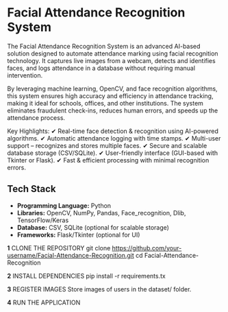 #  Facial Attendance Recognition System  
The Facial Attendance Recognition System is an advanced AI-based solution designed to automate attendance marking using facial recognition technology. It captures live images from a webcam, detects and identifies faces, and logs attendance in a database without requiring manual intervention.


By leveraging machine learning, OpenCV, and face recognition algorithms, this system ensures high accuracy and efficiency in attendance tracking, making it ideal for schools, offices, and other institutions. The system eliminates fraudulent check-ins, reduces human errors, and speeds up the attendance process.

Key Highlights:
✔ Real-time face detection & recognition using AI-powered algorithms.
✔ Automatic attendance logging with time stamps.
✔ Multi-user support – recognizes and stores multiple faces.
✔ Secure and scalable database storage (CSV/SQLite).
✔ User-friendly interface (GUI-based with Tkinter or Flask).
✔ Fast & efficient processing with minimal recognition errors.

##  Tech Stack  
- **Programming Language:** Python  
- **Libraries:** OpenCV, NumPy, Pandas, Face_recognition, Dlib, TensorFlow/Keras  
- **Database:** CSV, SQLite (optional for scalable storage)  
- **Frameworks:** Flask/Tkinter (optional for UI)

**1** CLONE THE REPOSITORY
  git clone https://github.com/your-username/Facial-Attendance-Recognition.git
cd Facial-Attendance-Recognition

**2** INSTALL DEPENDENCIES
pip install -r requirements.tx

**3** REGISTER IMAGES 
Store images of users in the dataset/ folder.

**4** RUN THE APPLICATION 

